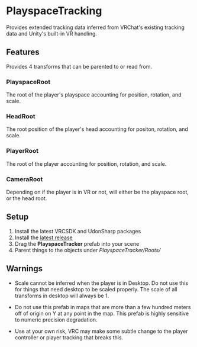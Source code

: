 # PlayspaceTracking
 
Provides extended tracking data inferred from VRChat's existing tracking data and Unity's built-in VR handling.

## Features
Provides 4 transforms that can be parented to or read from.

### PlayspaceRoot
The root of the player's playspace accounting for position, rotation, and scale.

### HeadRoot
The root position of the player's head accounting for positon, rotation, and scale.

### PlayerRoot
The root of the player accounting for position, rotation, and scale.

### CameraRoot
Depending on if the player is in VR or not, will either be the playspace root, or the head root.

## Setup
1. Install the latest VRCSDK and UdonSharp packages
2. Install the [latest release](https://github.com/MerlinVR/PlayspaceTracking/releases/latest)
3. Drag the **PlayspaceTracker** prefab into your scene
4. Parent things to the objects under *PlayspaceTracker/Roots/*

## Warnings
- Scale cannot be inferred when the player is in Desktop. Do not use this for things that need desktop to be scaled properly. The scale of all transforms in desktop will always be 1.

- Do not use this prefab in maps that are more than a few hundred meters off of origin on Y at any point in the map. This prefab is highly sensitive to numeric precision degradation.

- Use at your own risk, VRC may make some subtle change to the player controller or player tracking that breaks this.
